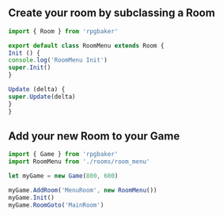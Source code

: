 ## Create your room by subclassing a Room

``` javascript
import { Room } from 'rpgbaker'

export default class RoomMenu extends Room {
Init () {
console.log('RoomMenu Init')
super.Init()
}

Update (delta) {
super.Update(delta)
}
}
```

## Add your new Room to your Game

``` javascript
import { Game } from 'rpgbaker'
import RoomMenu from './rooms/room_menu'

let myGame = new Game(800, 600)

myGame.AddRoom('MenuRoom', new RoomMenu())
myGame.Init()
myGame.RoomGoto('MainRoom')
```
